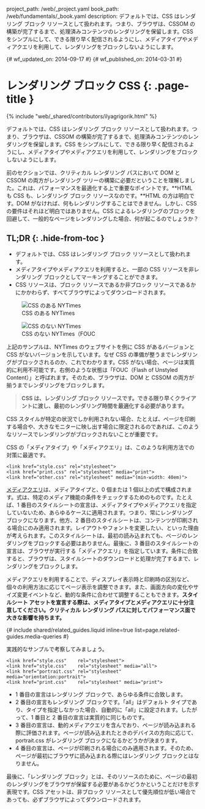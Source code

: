 project_path: /web/_project.yaml
book_path: /web/fundamentals/_book.yaml
description: デフォルトでは、CSS はレンダリング ブロック リソースとして扱われます。つまり、ブラウザは、CSSOM の構築が完了するまで、処理済みコンテンツのレンダリングを保留します。CSS をシンプルにして、できる限り早く配信されるようにし、メディアタイプやメディアクエリを利用して、レンダリングをブロックしないようにします。

{# wf_updated_on: 2014-09-17 #}
{# wf_published_on: 2014-03-31 #}

# レンダリング ブロック CSS {: .page-title }

{% include "web/_shared/contributors/ilyagrigorik.html" %}


デフォルトでは、CSS はレンダリング ブロック リソースとして扱われます。つまり、ブラウザは、CSSOM の構築が完了するまで、処理済みコンテンツのレンダリングを保留します。CSS をシンプルにして、できる限り早く配信されるようにし、メディアタイプやメディアクエリを利用して、レンダリングをブロックしないようにします。



前のセクションでは、クリティカル レンダリング パスにおいて DOM と CSSOM の両方がレンダリング ツリーの構築に必要だということを理解しました。これは、パフォーマンスを最適化する上で重要なポイントです。**HTML も CSS も、レンダリング ブロック リソースなのです。**HTML の方は明白です。DOM がなければ、何もレンダリングすることはできません。しかし、CSS の要件はそれほど明白ではありません。CSS によるレンダリングのブロックを回避して、一般的なページをレンダリングした場合、何が起こるのでしょうか？

## TL;DR {: .hide-from-toc }
- デフォルトでは、CSS はレンダリング ブロック リソースとして扱われます。
- メディアタイプやメディアクエリを利用すると、一部の CSS リソースを非レンダリング ブロックとしてマーキングすることができます。
- CSS リソースは、ブロック リソースであるか非ブロック リソースであるかにかかわらず、すべてブラウザによってダウンロードされます。


<figure class="attempt-left">
  <img class="center" src="images/nytimes-css-device.png" alt="CSS のある NYTimes">
  <figcaption>CSS のある NYTimes</figcaption>
</figure>
<figure class="attempt-right">
  <img src="images/nytimes-nocss-device.png" alt="CSS のない NYTimes">
  <figcaption>CSS のない NYTimes（FOUC</figcaption>
</figure>
<div class="clearfix"></div>


上記のサンプルは、NYTimes のウェブサイトを例に CSS があるバージョンと CSS がないバージョンを示しています。なぜ CSS の準備が整うまでレンダリングがブロックされるのか、これでわかります。CSS がない場合、ページは実質的に利用不可能です。右側のような状態は「FOUC（Flash of Unstyled Content）」と呼ばれます。そのため、ブラウザは、DOM と CSSOM の両方が揃うまでレンダリングをブロックします。

> **CSS は、レンダリング ブロック リソースです。できる限り早くクライアントに渡し、最初のレンダリング時間を最適化する必要があります。**

CSS スタイルが特定の状況でしか利用されない場合、たとえば、ページを印刷する場合や、大きなモニターに映し出す場合に限定されるのであれば、このようなリソースでレンダリングがブロックされないことが重要です。

CSS の「メディアタイプ」や「メディアクエリ」は、このような利用方法での対策に最適です。


    <link href="style.css" rel="stylesheet">
    <link href="print.css" rel="stylesheet" media="print">
    <link href="other.css" rel="stylesheet" media="(min-width: 40em)">
    

[メディアクエリ](/web/fundamentals/design-and-ui/responsive/#use-media-queries)は、メディアタイプと、0 個または 1 個以上の式で構成されます。式は、特定のメディア機能の条件をチェックするためのものです。たとえば、1 番目のスタイルシートの宣言は、メディアタイプやメディアクエリを指定していないため、あらゆるケースに適用されます。つまり、常にレンダリング ブロックになります。他方、2 番目のスタイルシートは、コンテンツが印刷される場合にのみ適用されます。レイアウトやフォントを変更したい、といった理由が考えられます。このスタイルシートは、最初の読み込まれても、ページのレンダリングをブロックする必要はありません。最後に、3 番目のスタイルシートの宣言は、ブラウザが実行する「メディアクエリ」を指定しています。条件に合致すると、ブラウザは、スタイルシートのダウンロードと処理が完了するまで、レンダリングをブロックします。

メディアクエリを利用することで、ディスプレイ表示時と印刷時の区別など、個々の利用方法に応じてページ表示を調整できます。また、画面方向の変化やサイズ変更イベントなど、動的な条件に合わせて調整することもできます。**スタイルシート アセットを宣言する際は、メディアタイプとメディアクエリに十分注意してください。クリティカル レンダリング パスに対してパフォーマンス面で大きな影響を持ちます。**

{# include shared/related_guides.liquid inline=true list=page.related-guides.media-queries #}

実践的なサンプルで考察してみましょう。


    <link href="style.css"    rel="stylesheet">
    <link href="style.css"    rel="stylesheet" media="all">
    <link href="portrait.css" rel="stylesheet" media="orientation:portrait">
    <link href="print.css"    rel="stylesheet" media="print">
    

* 1 番目の宣言はレンダリング ブロックで、あらゆる条件に合致します。
* 2 番目の宣言もレンダリング ブロックです。「all」はデフォルト タイプであり、タイプを指定しなかった場合、自動的に「all」に設定されます。したがって、1 番目と 2 番目の宣言は実質的に同じものです。
* 3 番目の宣言は、動的メディアクエリを含んでおり、ページが読み込まれる際に評価されます。ページが読み込まれたときのデバイスの方向に応じて、portrait.css がレンダリング ブロックになるかどうかが決まります。
* 4 番目の宣言は、ページが印刷される場合にのみ適用されます。そのため、ページが最初にブラウザに読み込まれる際にはレンダリング ブロックとはなりません。

最後に、「レンダリング ブロック」とは、そのリソースのために、ページの最初のレンダリングをブラウザが保留する必要があるかどうかということだけを示す表現です。CSS アセットは、非ブロック リソースとして優先順位が低い場合であっても、必ずブラウザによってダウンロードされます。



